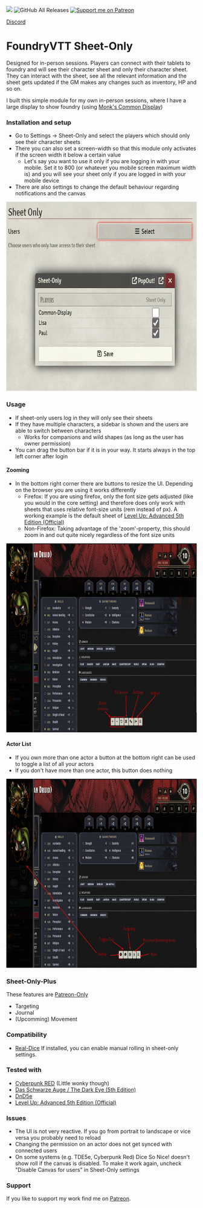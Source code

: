 ![](https://img.shields.io/badge/Foundry-v11-informational) ![GitHub All Releases](https://img.shields.io/github/downloads/Syrious/foundryvtt-sheet-only/total?label=Downloads+latest+release) [![Support me on Patreon](https://img.shields.io/endpoint.svg?url=https%3A%2F%2Fshieldsio-patreon.vercel.app%2Fapi%3Fusername%3DSyriousWorkshop%26type%3Dpatrons&style=flat)](https://patreon.com/SyriousWorkshop)

[Discord](https://discord.gg/VMqndcyUGS)

# FoundryVTT Sheet-Only
Designed for in-person sessions. Players can connect with their tablets to foundry and will see their character sheet and only their character sheet. 
They can interact with the sheet, see all the relevant information and the sheet gets updated if the GM makes any changes such as inventory, HP and so on.

I built this simple module for my own in-person sessions, where I have a large display to show foundry (using [Monk's Common Display](https://github.com/ironmonk88/monks-common-display))

### Installation and setup
* Go to Settings -> Sheet-Only and select the players which should only see their character sheets
* There you can also set a screen-width so that this module only activates if the screen width it below a certain value
  * Let's say you want to use it only if you are logging in with your mobile. Set it to 800 (or whatever you mobile screen maximum width is) and you will see your sheet only if you are logged in with your mobile device
* There are also settings to change the default behaviour regarding notifications and the canvas

<img alt="setup.png" height="500" src="setup.png"/>

### Usage
* If sheet-only users log in they will only see their sheets
* If they have multiple characters, a sidebar is shown and the users are able to switch between characters
  * Works for companions and wild shapes (as long as the user has owner permission)
* You can drag the button bar if it is in your way. It starts always in the top left corner after login

#### Zooming
* In the bottom right corner there are buttons to resize the UI. Depending on the browser you are using it works differently
  * Firefox: If you are using firefox, only the font size gets adjusted (like you would in the core setting) and therefore does only work with sheets that uses relative font-size units (rem instead of px). A working example is the default sheet of [Level Up: Advanced 5th Edition (Official)](https://foundryvtt.com/packages/a5e)
  * Non-Firefox: Taking advantage of the 'zoom'-property, this should zoom in and out quite nicely regardless of the font size units

<img alt="example1.png" height="500" src="example2.png"/>

#### Actor List
* If you own more than one actor a button at the bottom right can be used to toggle a list of all your actors
* If you don't have more than one actor, this button does nothing

<img alt="example2.png" height="500" src="example1.png"/>

### Sheet-Only-Plus
These features are [Patreon-Only](https://www.patreon.com/SyriousWorkshop)
* Targeting
* Journal
* (Upcomming) Movement

### Compatibility
* [Real-Dice](https://foundryvtt.com/packages/real-dice) If installed, you can enable manual rolling in sheet-only settings.

### Tested with
- [Cyberpunk RED](https://foundryvtt.com/packages/cyberpunk-red-core) (Little wonky though)
- [Das Schwarze Auge / The Dark Eye (5th Edition)](https://foundryvtt.com/packages/dsa5)
- [DnD5e](https://foundryvtt.com/packages/dnd5e)
- [Level Up: Advanced 5th Edition (Official)](https://foundryvtt.com/packages/a5e)

### Issues
* The UI is not very reactive. If you go from portrait to landscape or vice versa you probably need to reload
* Changing the permission on an actor does not get synced with connected users
* On some systems (e.g. TDE5e, Cyberpunk Red) Dice So Nice! doesn't show roll if the canvas is disabled. To make it work again, uncheck "Disable Canvas for users" in Sheet-Only settings  

### Support
If you like to support my work find me on [Patreon](https://www.patreon.com/SyriousWorkshop).
